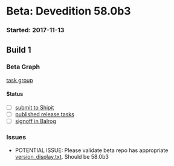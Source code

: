 # Beta: Devedition 58.0b3

### Started: 2017-11-13

## Build 1

### Beta Graph

[task group](https://tools.taskcluster.net/push-inspector/#/PAz6EzTCSnC_3S2aQT__dA)


#### Status
- [ ] [submit to Shipit](https://wiki.mozilla.org/Release:Release_Automation_on_Mercurial:Starting_a_Release#Submit_to_Ship_It)
- [ ] [published release tasks](../how-tos/relpro.md#4-publish-release)
- [ ] [signoff in Balrog](../how-tos/relpro.md#3-signoffs)

### Issues
- POTENTIAL ISSUE: Please validate beta repo has appropriate [version_display.txt](https://hg.mozilla.org/releases/mozilla-beta/file/default/browser/config/version_display.txt). Should be 58.0b3
